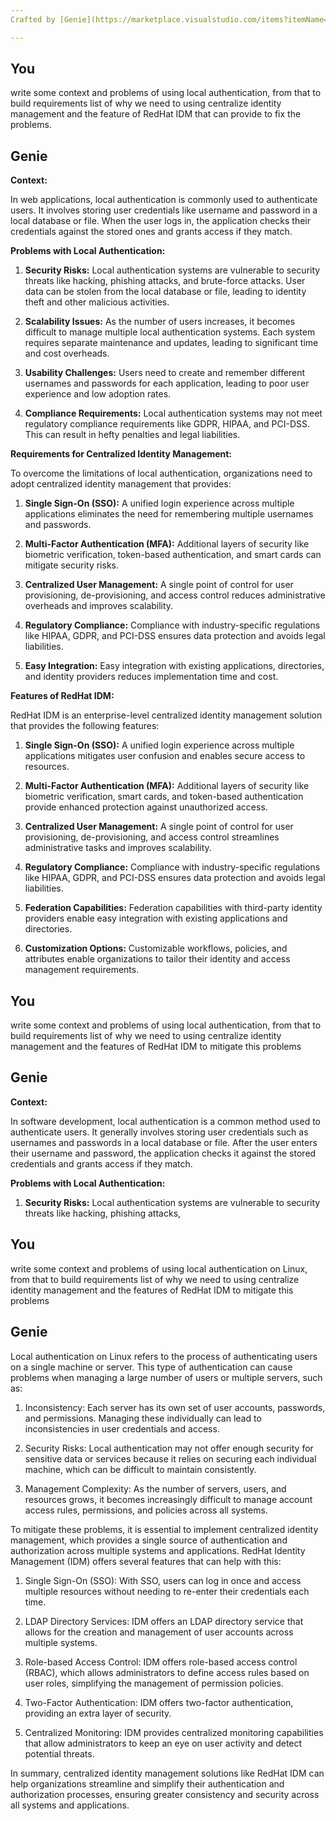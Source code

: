 ```yaml
---
Crafted by [Genie](https://marketplace.visualstudio.com/items?itemName=genieai.chatgpt-vscode)

---
```


## You

write some context and problems of using local authentication, from that to build requirements list of why we need to using centralize identity management and the feature of RedHat IDM that can provide to fix the problems.

## Genie

**Context:**

In web applications, local authentication is commonly used to authenticate users. It involves storing user credentials like username and password in a local database or file. When the user logs in, the application checks their credentials against the stored ones and grants access if they match.

**Problems with Local Authentication:**

1. **Security Risks:** Local authentication systems are vulnerable to security threats like hacking, phishing attacks, and brute-force attacks. User data can be stolen from the local database or file, leading to identity theft and other malicious activities.

2. **Scalability Issues:** As the number of users increases, it becomes difficult to manage multiple local authentication systems. Each system requires separate maintenance and updates, leading to significant time and cost overheads.

3. **Usability Challenges:** Users need to create and remember different usernames and passwords for each application, leading to poor user experience and low adoption rates.

4. **Compliance Requirements:** Local authentication systems may not meet regulatory compliance requirements like GDPR, HIPAA, and PCI-DSS. This can result in hefty penalties and legal liabilities.

**Requirements for Centralized Identity Management:**

To overcome the limitations of local authentication, organizations need to adopt centralized identity management that provides:

1. **Single Sign-On (SSO):** A unified login experience across multiple applications eliminates the need for remembering multiple usernames and passwords.

2. **Multi-Factor Authentication (MFA):** Additional layers of security like biometric verification, token-based authentication, and smart cards can mitigate security risks.

3. **Centralized User Management:** A single point of control for user provisioning, de-provisioning, and access control reduces administrative overheads and improves scalability.

4. **Regulatory Compliance:** Compliance with industry-specific regulations like HIPAA, GDPR, and PCI-DSS ensures data protection and avoids legal liabilities.

5. **Easy Integration:** Easy integration with existing applications, directories, and identity providers reduces implementation time and cost.

**Features of RedHat IDM:**

RedHat IDM is an enterprise-level centralized identity management solution that provides the following features:

1. **Single Sign-On (SSO):** A unified login experience across multiple applications mitigates user confusion and enables secure access to resources.

2. **Multi-Factor Authentication (MFA):** Additional layers of security like biometric verification, smart cards, and token-based authentication provide enhanced protection against unauthorized access.

3. **Centralized User Management:** A single point of control for user provisioning, de-provisioning, and access control streamlines administrative tasks and improves scalability.

4. **Regulatory Compliance:** Compliance with industry-specific regulations like HIPAA, GDPR, and PCI-DSS ensures data protection and avoids legal liabilities.

5. **Federation Capabilities:** Federation capabilities with third-party identity providers enable easy integration with existing applications and directories.

6. **Customization Options:** Customizable workflows, policies, and attributes enable organizations to tailor their identity and access management requirements.

## You

write some context and problems of using local authentication, from that to build requirements list of why we need to using centralize identity management and the features of RedHat IDM to mitigate this problems

## Genie

**Context:**

In software development, local authentication is a common method used to authenticate users. It generally involves storing user credentials such as usernames and passwords in a local database or file. After the user enters their username and password, the application checks it against the stored credentials and grants access if they match.

**Problems with Local Authentication:**

1. **Security Risks:** Local authentication systems are vulnerable to security threats like hacking, phishing attacks,

## You

write some context and problems of using local authentication on Linux, from that to build requirements list of why we need to using centralize identity management and the features of RedHat IDM to mitigate this problems



## Genie

Local authentication on Linux refers to the process of authenticating users on a single machine or server. This type of authentication can cause problems when managing a large number of users or multiple servers, such as:

1. Inconsistency: Each server has its own set of user accounts, passwords, and permissions. Managing these individually can lead to inconsistencies in user credentials and access.

2. Security Risks: Local authentication may not offer enough security for sensitive data or services because it relies on securing each individual machine, which can be difficult to maintain consistently.

3. Management Complexity: As the number of servers, users, and resources grows, it becomes increasingly difficult to manage account access rules, permissions, and policies across all systems.

To mitigate these problems, it is essential to implement centralized identity management, which provides a single source of authentication and authorization across multiple systems and applications. RedHat Identity Management (IDM) offers several features that can help with this:

1. Single Sign-On (SSO): With SSO, users can log in once and access multiple resources without needing to re-enter their credentials each time.

2. LDAP Directory Services: IDM offers an LDAP directory service that allows for the creation and management of user accounts across multiple systems.

3. Role-based Access Control: IDM offers role-based access control (RBAC), which allows administrators to define access rules based on user roles, simplifying the management of permission policies.

4. Two-Factor Authentication: IDM offers two-factor authentication, providing an extra layer of security.

5. Centralized Monitoring: IDM provides centralized monitoring capabilities that allow administrators to keep an eye on user activity and detect potential threats.

In summary, centralized identity management solutions like RedHat IDM can help organizations streamline and simplify their authentication and authorization processes, ensuring greater consistency and security across all systems and applications.